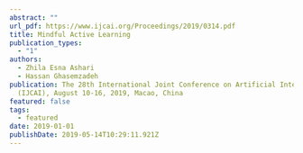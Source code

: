 ```yaml
---
abstract: ""
url_pdf: https://www.ijcai.org/Proceedings/2019/0314.pdf
title: Mindful Active Learning
publication_types:
  - "1"
authors:
  - Zhila Esna Ashari
  - Hassan Ghasemzadeh
publication: The 28th International Joint Conference on Artificial Intelligence
  (IJCAI), August 10-16, 2019, Macao, China
featured: false
tags:
  - featured
date: 2019-01-01
publishDate: 2019-05-14T10:29:11.921Z
---
```

